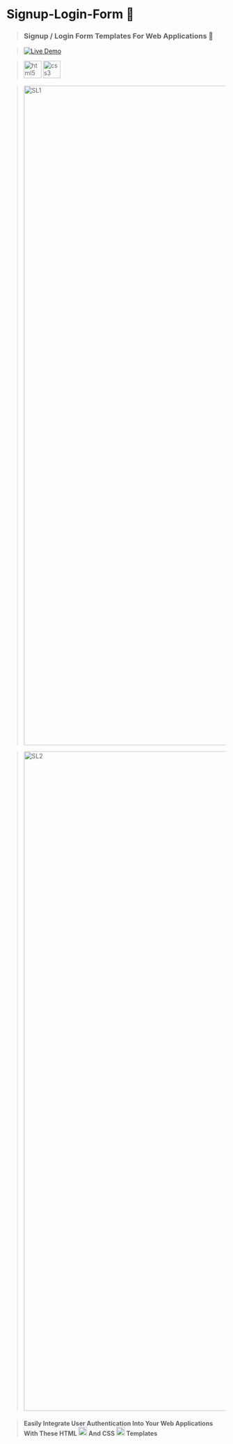 # Signup-Login-Form 🔐
> ### Signup / Login Form Templates For Web Applications 🔑

> [![Live Demo](https://img.shields.io/badge/Live%20Demo-View%20Here-blue?style=for-the-badge&logo=appveyor)](https://mobinfazli.github.io/Signup-Login-Form/)

> <img src="https://cdn.jsdelivr.net/gh/devicons/devicon/icons/html5/html5-original.svg" height="40" alt="html5 logo"  /> <img src="https://cdn.jsdelivr.net/gh/devicons/devicon/icons/css3/css3-original.svg" height="40" alt="css3 logo"  /> 

> <img width="1512" alt="SL1" src="https://github.com/MobinFazli/Signup-Login-Form/assets/126828525/25dd1607-7a9f-4121-95eb-0d4214b607a2">

> <img width="1512" alt="SL2" src="https://github.com/MobinFazli/Signup-Login-Form/assets/126828525/691e9f35-e375-4577-8d43-934c95bcf729">

> #### Easily Integrate User Authentication Into Your Web Applications With These HTML <img src="https://cdn.jsdelivr.net/gh/devicons/devicon/icons/html5/html5-original.svg" height="20" alt="html5 logo"  /> And CSS <img src="https://cdn.jsdelivr.net/gh/devicons/devicon/icons/css3/css3-original.svg" height="20" alt="css3 logo"  /> Templates
